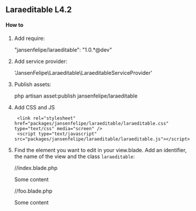 ## Laraeditable L4.2


#### How to

1) Add require:

    "jansenfelipe/laraeditable": "1.0.*@dev"

2) Add service provider:

    'JansenFelipe\Laraeditable\LaraeditableServiceProvider'

3) Publish assets:

    php artisan asset:publish jansenfelipe/laraeditable

4) Add CSS and JS

		<link rel="stylesheet" href="packages/jansenfelipe/laraeditable/laraeditable.css" type="text/css" media="screen" />
		<script type="text/javascript" src="packages/jansenfelipe/laraeditable/laraeditable.js"></script>

5) Find the element you want to edit in your view.blade. Add an identifier, the name of the view and the class `laraeditable`:

    //index.blade.php
    <div id="foo" view="index" class="laraeditable">Some content</div>

    //foo.blade.php
    <div id="foo" view="foo" class="laraeditable">Some content</div>

  
